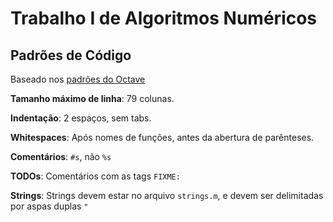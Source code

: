 # Trabalho I de Algoritmos Numéricos

Padrões de Código
-------------

Baseado nos [padrões do Octave](https://wiki.octave.org/Octave_style_guide)

**Tamanho máximo de linha**: 79 colunas.

**Indentação**: 2 espaços, sem tabs.

**Whitespaces**: Após nomes de funções, antes da abertura de parênteses.

**Comentários**: `#s`, não `%s`

**TODOs**: Comentários com as tags `FIXME:`

**Strings**: Strings devem estar no arquivo `strings.m`, e devem ser delimitadas por aspas duplas `"`